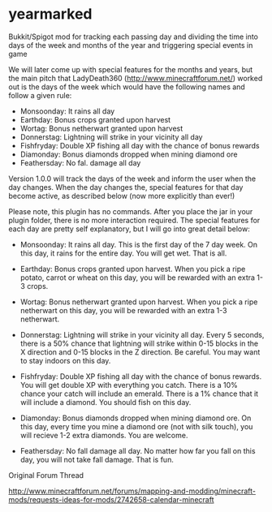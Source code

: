 # yearmarked
Bukkit/Spigot mod for tracking each passing day and dividing the time into days of the week and months of the year and triggering special events in game


We will later come up with special features for the months and years, but the main pitch that LadyDeath360 (http://www.minecraftforum.net/) worked out is the days of the week which would have the following names and follow a given rule:

- Monsoonday: It rains all day
- Earthday: Bonus crops granted upon harvest
- Wortag: Bonus netherwart granted upon harvest
- Donnerstag: Lightning will strike in your vicinity all day
- Fishfryday: Double XP fishing all day with the chance of bonus rewards
- Diamonday: Bonus diamonds dropped when mining diamond ore
- Feathersday: No fal. damage all day


Version 1.0.0 will track the days of the week and inform the user when the day changes. When the day changes the, special features for that day become active, as described below (now more explicitly than ever!)

Please note, this plugin has no commands. After you place the jar in your plugin folder, there is no more interaction required. The special features for each day are pretty self explanatory, but I will go into great detail below:

- Monsoonday: It rains all day. This is the first day of the 7 day week. On this day, it rains for the entire day. You will get wet. That is all.

- Earthday: Bonus crops granted upon harvest. When you pick a ripe potato, carrot or wheat on this day, you will be rewarded with an extra 1-3 crops.

- Wortag: Bonus netherwart granted upon harvest. When you pick a ripe netherwart on this day, you will be rewarded with an extra 1-3 netherwart.

- Donnerstag: Lightning will strike in your vicinity all day. Every 5 seconds, there is a 50% chance that lightning will strike within 0-15 blocks in the X direction and 0-15 blocks in the Z direction. Be careful. You may want to stay indoors on this day.

- Fishfryday: Double XP fishing all day with the chance of bonus rewards. You will get double XP with everything you catch. There is a 10% chance your catch will include an emerald. There is a 1% chance that it will include a diamond. You should fish on this day.

- Diamonday: Bonus diamonds dropped when mining diamond ore. On this day, every time you mine a diamond ore (not with silk touch), you will recieve 1-2 extra diamonds. You are welcome.

- Feathersday: No fall damage all day. No matter how far you fall on this day, you will not take fall damage. That is fun.

Original Forum Thread

http://www.minecraftforum.net/forums/mapping-and-modding/minecraft-mods/requests-ideas-for-mods/2742658-calendar-minecraft
